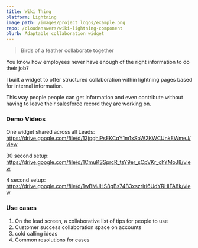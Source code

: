 ```yaml
---
title: Wiki Thing
platform: Lightning
image_path: /images/project_logos/example.png
repo: /cloudanswers/wiki-lightning-component
blurb: Adaptable collaboration widget 
---
```


> Birds of a feather collaborate together

You know how employees never have enough of the right information to do their job?

I built a widget to offer structured collaboration within lightning pages based for internal information.

This way people people can get information and even contribute without having to leave their salesforce record they are working on.

### Demo Videos

One widget shared across all Leads:
https://drive.google.com/file/d/13jpghiPsEKCqY1m1xSbW2KWCUnkEWmeJ/view

30 second setup:
https://drive.google.com/file/d/1CmuKSSprcR_tsY9er_sCpVKr_chYMoJ8/view

4 second setup:
https://drive.google.com/file/d/1wBMJHS8gBs74B3xszrjrI6UdYRHlFA8k/view

### Use cases

1.  On the lead screen, a collaborative list of tips for people to use
2.  Customer success collaboration space on accounts
3.  cold calling ideas
4.  Common resolutions for cases
